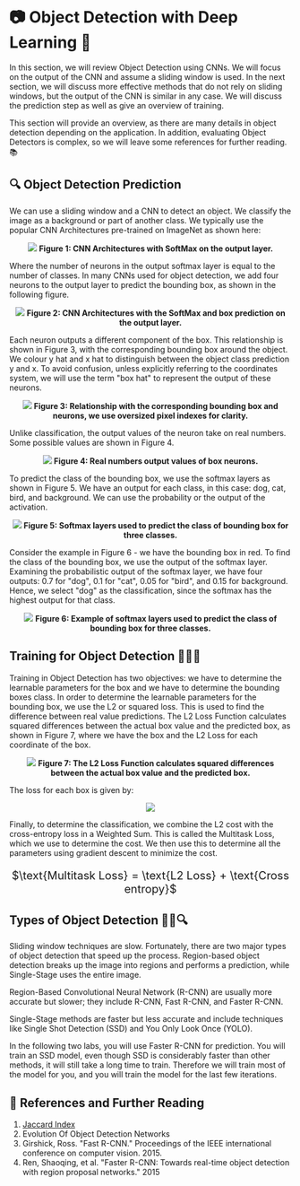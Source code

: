 # 📷 Object Detection with Deep Learning 🚀

In this section, we will review Object Detection using CNNs. We will focus on the output of the CNN and assume a sliding window is used. In the next section, we will discuss more effective methods that do not rely on sliding windows, but the output of the CNN is similar in any case. We will discuss the prediction step as well as give an overview of training.

This section will provide an overview, as there are many details in object detection depending on the application. In addition, evaluating Object Detectors is complex, so we will leave some references for further reading. 📚

## 🔍 Object Detection Prediction

We can use a sliding window and a CNN to detect an object. We classify the image as a background or part of another class. We typically use the popular CNN Architectures pre-trained on ImageNet as shown here:

<p align="center">
  <img src="https://github.com/akhilaprabodha/Object-Detection-with-Deep-Learning/assets/107745538/e2c601d0-639e-487e-b5bf-e2dcdb679ccf" />
  <b>Figure 1: CNN Architectures with SoftMax on the output layer.</b>
</p>

Where the number of neurons in the output softmax layer is equal to the number of classes. In many CNNs used for object detection, we add four neurons to the output layer to predict the bounding box, as shown in the following figure.

<p align="center">
  <img src="https://github.com/akhilaprabodha/Object-Detection-with-Deep-Learning/assets/107745538/f838e5ad-0eca-4708-a7e7-cf9ad4e31b11" />
  <b>Figure 2: CNN Architectures with the SoftMax and box prediction on the output layer.</b>
</p>

Each neuron outputs a different component of the box. This relationship is shown in Figure 3, with the corresponding bounding box around the object. We colour y hat and x hat to distinguish between the object class prediction y and x. To avoid confusion, unless explicitly referring to the coordinates system, we will use the term "box hat" to represent the output of these neurons.

<p align="center">
  <img src="https://github.com/akhilaprabodha/Object-Detection-with-Deep-Learning/assets/107745538/6b8c3aa9-b24f-420e-b2f4-99df1289ace1" />
  <b>Figure 3: Relationship with the corresponding bounding box and neurons, we use oversized pixel indexes for clarity.</b>
</p>

Unlike classification, the output values of the neuron take on real numbers. Some possible values are shown in Figure 4.

<p align="center">
  <img src="https://github.com/akhilaprabodha/Object-Detection-with-Deep-Learning/assets/107745538/f6906c37-6b98-4642-b1d0-7238eed39da5" />
  <b>Figure 4: Real numbers output values of box neurons.</b>
</p>

To predict the class of the bounding box, we use the softmax layers as shown in Figure 5. We have an output for each class, in this case: dog, cat, bird, and background. We can use the probability or the output of the activation.

<p align="center">
  <img src="https://github.com/akhilaprabodha/Object-Detection-with-Deep-Learning/assets/107745538/5953d6b1-1834-444b-9426-a6f726f31059" />
  <b>Figure 5: Softmax layers used to predict the class of bounding box for three classes.</b>
</p>

Consider the example in Figure 6 - we have the bounding box in red. To find the class of the bounding box, we use the output of the softmax layer. Examining the probabilistic output of the softmax layer, we have four outputs: 0.7 for "dog", 0.1 for "cat", 0.05 for "bird", and 0.15 for background. Hence, we select "dog" as the classification, since the softmax has the highest output for that class.

<p align="center">
  <img src="https://github.com/akhilaprabodha/Object-Detection-with-Deep-Learning/assets/107745538/47a1a28d-3a4a-4220-b71c-eaa011ec1661" />
  <b>Figure 6: Example of softmax layers used to predict the class of bounding box for three classes.</b>
</p>

## Training for Object Detection 🏋️‍♂️🧠

Training in Object Detection has two objectives: we have to determine the learnable parameters for the box and we have to determine the bounding boxes class. In order to determine the learnable parameters for the bounding box, we use the L2 or squared loss. This is used to find the difference between real value predictions. The L2 Loss Function calculates squared differences between the actual box value and the predicted box, as shown in Figure 7, where we have the box and the L2 Loss for each coordinate of the box.

<p align="center">
  <img src="https://github.com/akhilaprabodha/Object-Detection-with-Deep-Learning/assets/107745538/7ade9996-6de4-4d94-9277-768c279b9cd3" />
  <b>Figure 7: The L2 Loss Function calculates squared differences between the actual box value and the predicted box.</b>
</p>

The loss for each box is given by:

<p align="center">
  <img src="https://github.com/akhilaprabodha/Object-Detection-with-Deep-Learning/assets/107745538/c3073f22-c21c-4264-8397-f2ddb648b2af" />
</p>

Finally, to determine the classification, we combine the L2 cost with the cross-entropy loss in a Weighted Sum. This is called the Multitask Loss, which we use to determine the cost. We then use this to determine all the parameters using gradient descent to minimize the cost.

<p style="font-size:20px;" align="center">
  $\text{Multitask Loss} = \text{L2 Loss} + \text{Cross entropy}$
</p>

## Types of Object Detection 🕵️‍♂️🔍

Sliding window techniques are slow. Fortunately, there are two major types of object detection that speed up the process. Region-based object detection breaks up the image into regions and performs a prediction, while Single-Stage uses the entire image.

Region-Based Convolutional Neural Network (R-CNN) are usually more accurate but slower; they include R-CNN, Fast R-CNN, and Faster R-CNN.

Single-Stage methods are faster but less accurate and include techniques like Single Shot Detection (SSD) and You Only Look Once (YOLO).

In the following two labs, you will use Faster R-CNN for prediction. You will train an SSD model, even though SSD is considerably faster than other methods, it will still take a long time to train. Therefore we will train most of the model for you, and you will train the model for the last few iterations.

## 🔖 References and Further Reading

1. [Jaccard Index](https://en.wikipedia.org/wiki/Jaccard_index)
2. Evolution Of Object Detection Networks
3. Girshick, Ross. "Fast R-CNN." Proceedings of the IEEE international conference on computer vision. 2015.
4. Ren, Shaoqing, et al. "Faster R-CNN: Towards real-time object detection with region proposal networks." 2015
